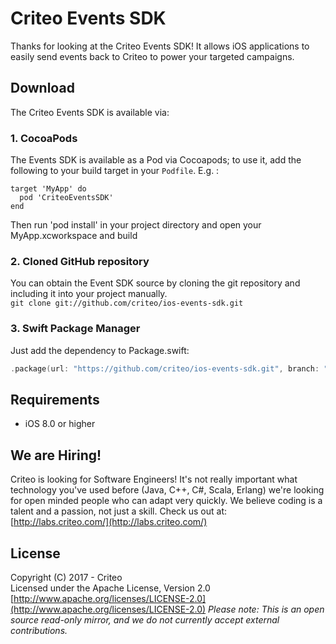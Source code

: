 # Criteo Events SDK

Thanks for looking at the Criteo Events SDK! It allows iOS applications to easily send events
back to Criteo to power your targeted campaigns.

## Download

The Criteo Events SDK is available via:

### 1. CocoaPods

The Events SDK is available as a Pod via Cocoapods; to use it, add the following to your build target in your `Podfile`. E.g. :

```
target 'MyApp' do
  pod 'CriteoEventsSDK'
end

```

Then run 'pod install' in your project directory and open your MyApp.xcworkspace and build

### 2. Cloned GitHub repository

You can obtain the Event SDK source by cloning the git repository and including it into your project manually.  
`git clone git://github.com/criteo/ios-events-sdk.git`


### 3. Swift Package Manager

Just add the dependency to Package.swift:

```swift
.package(url: "https://github.com/criteo/ios-events-sdk.git", branch: "master"), // or "1.1.5"+
```

## Requirements

- iOS 8.0 or higher

## We are Hiring!

Criteo is looking for Software Engineers! It's not really important what technology
you've used before (Java, C++, C#, Scala, Erlang) we're looking for open minded people who can adapt
very quickly. We believe coding is a talent and a passion, not just a skill. Check us out at: [http://labs.criteo.com/](http://labs.criteo.com/)

## License

Copyright (C) 2017 - Criteo  
Licensed under the Apache License, Version 2.0  
[http://www.apache.org/licenses/LICENSE-2.0](http://www.apache.org/licenses/LICENSE-2.0)
*Please note: This is an open source read-only mirror, and we do not currently accept external contributions.*